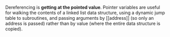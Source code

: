 Dereferencing is **getting at the pointed value**. Pointer variables are useful for walking the contents of a linked list data structure, using a dynamic jump table to subroutines, and passing arguments by [[address]] (so only an address is passed) rather than by value (where the entire data structure is copied).
